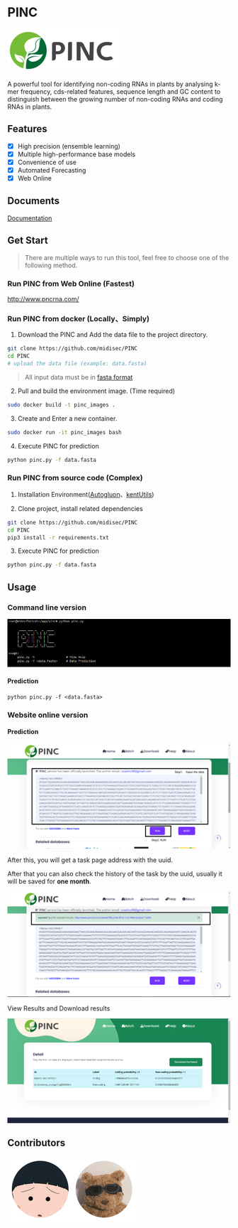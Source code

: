 # PINC
![logo](static/images/logo.png)

A powerful tool for identifying non-coding RNAs in plants by analysing k-mer frequency, cds-related features, sequence length and GC content to distinguish between the growing number of non-coding RNAs and coding RNAs in plants.



## Features

- [x] High precision (ensemble learning)
- [x] Multiple high-performance base models
- [x] Convenience of use
- [x] Automated Forecasting
- [x] Web Online

## Documents

[Documentation](http://www.pncrna.com/help)

## Get Start

> There are multiple ways to run this tool, feel free to choose one of the following method.

### Run PINC  from Web Online (Fastest)

http://www.pncrna.com/

### Run PINC  from docker (Locally、Simply)

1. Download the PINC and Add the data file to the project directory.

```bash
git clone https://github.com/midisec/PINC
cd PINC
# upload the data file (example: data.fasta)
```

> All input data must be in [fasta format](./example_data.fasta)

2. Pull and build the environment image. (Time required)

```bash
sudo docker build -t pinc_images .
```

3. Create and Enter a new container.

```bash
sudo docker run -it pinc_images bash
```

4. Execute PINC for prediction

```bash
python pinc.py -f data.fasta
```



### Run PINC from source code (Complex)

1.  Installation Environment([Autogluon](https://github.com/awslabs/autogluon)、[kentUtils](https://github.com/ENCODE-DCC/kentUtils))

2. Clone project, install related dependencies

```bash
git clone https://github.com/midisec/PINC
cd PINC
pip3 install -r requirements.txt
```


3. Execute PINC for prediction

```bash
python pinc.py -f data.fasta
```



## Usage

### Command line version

![logo](static/images/usage.png)

#### Prediction

```
python pinc.py -f <data.fasta>
```


### Website online version

#### Prediction

![logo](static/images/web_ui1.png)



After this, you will get a task page address with the uuid.

After that you can also check the history of the task by the uuid, usually it will be saved for **one month**.

![logo](static/images/web_ui2.png)

View Results and Download results

![logo](static/images/web_ui3.png)



## Contributors

<a href="https://github.com/midisec/PINC/graphs/contributors"><img src="./static/images/contributors.svg" /></a>